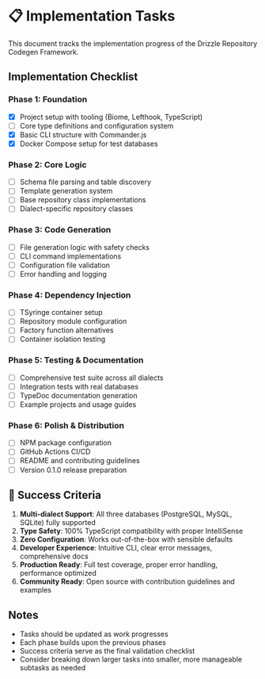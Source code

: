 # 📋 Implementation Tasks

This document tracks the implementation progress of the Drizzle Repository Codegen Framework.

## Implementation Checklist

### Phase 1: Foundation
- [X] Project setup with tooling (Biome, Lefthook, TypeScript)
- [ ] Core type definitions and configuration system
- [X] Basic CLI structure with Commander.js
- [X] Docker Compose setup for test databases

### Phase 2: Core Logic
- [ ] Schema file parsing and table discovery
- [ ] Template generation system
- [ ] Base repository class implementations
- [ ] Dialect-specific repository classes

### Phase 3: Code Generation
- [ ] File generation logic with safety checks
- [ ] CLI command implementations
- [ ] Configuration file validation
- [ ] Error handling and logging

### Phase 4: Dependency Injection
- [ ] TSyringe container setup
- [ ] Repository module configuration
- [ ] Factory function alternatives
- [ ] Container isolation testing

### Phase 5: Testing & Documentation
- [ ] Comprehensive test suite across all dialects
- [ ] Integration tests with real databases
- [ ] TypeDoc documentation generation
- [ ] Example projects and usage guides

### Phase 6: Polish & Distribution
- [ ] NPM package configuration
- [ ] GitHub Actions CI/CD
- [ ] README and contributing guidelines
- [ ] Version 0.1.0 release preparation

## 🎯 Success Criteria

1. **Multi-dialect Support**: All three databases (PostgreSQL, MySQL, SQLite) fully supported
2. **Type Safety**: 100% TypeScript compatibility with proper IntelliSense
3. **Zero Configuration**: Works out-of-the-box with sensible defaults
4. **Developer Experience**: Intuitive CLI, clear error messages, comprehensive docs
5. **Production Ready**: Full test coverage, proper error handling, performance optimized
6. **Community Ready**: Open source with contribution guidelines and examples

## Notes

- Tasks should be updated as work progresses
- Each phase builds upon the previous phases
- Success criteria serve as the final validation checklist
- Consider breaking down larger tasks into smaller, more manageable subtasks as needed